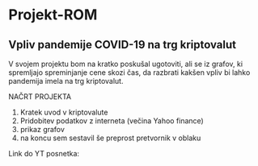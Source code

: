 # Projekt-ROM
## Vpliv pandemije COVID-19 na trg kriptovalut
V svojem projektu bom na kratko poskušal ugotoviti, ali se iz grafov, ki spremljajo spreminjanje cene skozi čas, da razbrati kakšen vpliv bi lahko pandemija imela na trg kriptovalut.

NAČRT PROJEKTA
1. Kratek uvod v kriptovalute
2. Pridobitev podatkov z interneta (večina Yahoo finance)
3. prikaz grafov
4. na koncu sem sestavil še preprost pretvornik v oblaku

Link do YT posnetka:
